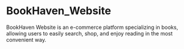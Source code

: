 # BookHaven_Website
BookHaven Website is an e-commerce platform specializing in books, allowing users to easily search, shop, and enjoy reading in the most convenient way.
